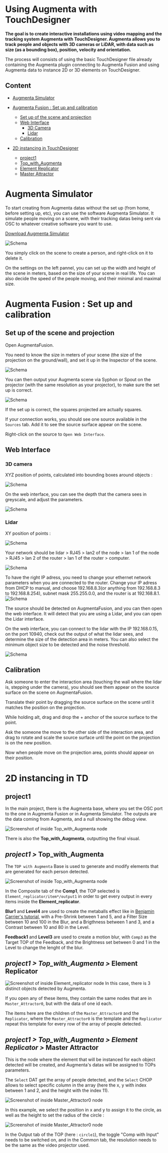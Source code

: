 # Using Augmenta with TouchDesigner

**The goal is to create interactive installations using video mapping and the tracking system Augmenta with TouchDesigner. Augmenta allows you to track people and objects with 3D cameras or LiDAR, with data such as size (as a bounding box), position, velocity and orientation.**

The process will consists of using the basic TouchDesigner file already containing the Augmenta plugin connecting to Augmenta Fusion and using Augmenta data to instance 2D or 3D elements on TouchDesigner.

## Content
* [Augmenta Simulator](#Augmenta-Simulator)<br>

* [Augmenta Fusion : Set up and calibration](#Augmenta-Fusion--Set-up-and-calibration)<br> 
    * [Set up of the scene and projection](#Set-up-of-the-scene-and-projection)<br>
    * [Web Interface](#Web-Interface)<br>
        * [3D Camera](#3D-camera)<br>
        * [Lidar](#lidar)<br>
    * [Calibration](#Calibration)<br>

* [2D instancing in TouchDesigner](#2D-instancing-in-TD)    
    * [project1](#project1)<br>
    * [Top_with_Augmenta](#project1--top_with_augmenta)<br>
    * [Element Replicator](#project1--top_with_augmenta--element-replicator)<br>
    * [Master Attractor](#project1--top_with_augmenta--element-replicator--master-attractor)<br>



# Augmenta Simulator

To start creating from Augmenta datas without the set up (from home, before setting up, etc), you can use the software Augmenta Simulator. It simulate people moving on a scene, with their tracking datas being sent via OSC to whatever creative software you want to use.

[Download Augmenta Simulator](https://augmenta.tech/downloads/)

![Schema](./images/screen10.png)

You simply click on the scene to create a person, and right-click on it to delete it.

On the settings on the left pannel, you can set up the width and height of the scene in meters, based on the size of your scene in real life.
You can also decide the speed of the people moving, and their minimal and maximal size.

# Augmenta Fusion : Set up and calibration

## Set up of the scene and projection

Open AugmentaFusion.

You need to know the size in meters of your scene (the size of the projection on the ground/wall), and set it up in the Inspector of the scene.

![Schema](./images/screen6.png)

You can then output your Augmenta scene via Syphon or Spout on the projector (with the same resolution as your projector), to make sure the set up is correct.

![Schema](./images/screen7.png)

If the set up is correct, the squares projected are actually squares.

If your connection works, you should see one source available in the `Sources` tab. Add it to see the source surface appear on the scene.

Right-click on the source to `Open Web Interface`.

## Web Interface

### 3D camera
XYZ position of points, calculated into bounding boxes around objects :

![Schema](./images/schema2.png)

On the web interface, you can see the depth that the camera sees in greyscale, and adjust the parameters.

![Schema](./images/synoptique2.png)

### Lidar
XY position of points :

![Schema](./images/schema.png)

Your network should be lidar > RJ45 > lan2 of the node > lan 1 of the node > RJ45 > lan 2  of the router > lan 1  of the router > computer.

<!-- (jsuis pas sure de l'ordre sur le routeur). -->

![Schema](./images/synoptique1.png)

To have the right IP adress, you need to change your ethernet network parameters when you are connected to the router.
Change your IP adress from DHCP to manual, and choose 192.168.8.3(or anything from 192.168.8.3 to 192.168.8.254), subnet mask 255.255.0.0, and the router is at 192.168.8.1.
![Schema](./images/screen9.png)

The source should be detected on AugmentaFusion, and you can then open the web interface. It will detect that you are using a Lidar, and you can open the Lidar interface.

On the web interface, you can connect to the lidar with the IP 192.168.0.15, on the port 10940, check out the output of what the lidar sees, and determine the size of the detection area in meters.
You can also select the minimum object size to be detected and the noise threshold.

![Schema](./images/screen8.png)

## Calibration

Ask someone to enter the interaction area (touching the wall where the lidar is, stepping under the camera), you should see them appear on the source surface on the scene on AugmentaFusion.

Translate their point by dragging the source surface on the scene until it matches the position on the projection.

While holding alt, drag and drop the + anchor of the source surface to the point.

Ask the someone the move to the other side of the interaction area, and drag to rotate and scale the source surface until the point on the projection is on the new position.

Now when people move on the projection area, points should appear on their position.

<!-- ajouter un gif -->

# 2D instancing in TD

## project1

In the main project, there is the Augmenta base, where you set the OSC port to the one in Augmenta Fusion or in Augmenta Simulator. The outputs are the data coming from Augmenta, and a null showing the debug view.

![Screenshot of inside Top_with_Augmenta node](./images/screen5.png)

There is also the **Top_with_Augmenta**, outputting the final visual.

## *project1 >* Top_with_Augmenta

The `TOP with Augmenta` Base is used to generate and modify elements that are generated for each person detected.

![Screenshot of inside Top_with_Augmenta node](./images/screen3.png)

In the Composite tab of the **Comp1**, the TOP selected is `Element_replicator/item*/output1` in order to get every output in every items inside the **Element_replicator**.

**Blur1** and **Level4** are used to create the metaballs effect like in [Benjamin Carrier's tutorial](https://www.youtube.com/watch?v=_8DY7myCNgk), with a Pre-Shrink between 1 and 5, and a Filter Size between 10 and 100 in the Blur, and a Brigthness between 1 and 3, and a Contrast between 10 and 80 in the Level.

**Feedback1** and **Level3** are used to create a motion blur, with `Comp3` as the Target TOP of the Feedback, and the Brightness set between 0 and 1 in the Level to change the lenght of the blur.

## *project1 > Top_with_Augmenta >* Element Replicator

![Screenshot of inside Element_replicator node](./images/screen2.png)
In this case, there is 3 distinct objects detected by Augmenta.

If you open any of these items, they contain the same nodes that are in `Master_Attractor0`, but with the data of one id each.

The items here are the children of the `Master_Attractor0` and the `Replicator`, where the `Master_Attractor0` is the template and the `Replicator` repeat this template for every row of the array of people detected.

## *project1 > Top_with_Augmenta > Element Replicator >* Master Attractor

This is the node where the element that will be instanced for each object detected will be created, and Augmenta's datas will be assigned to TOPs parameters.

The `Select` DAT get the array of people detected, and the `Select` CHOP allows to select specific column in the array (here the x, y with index between 1 and 2, and the height with the index 11).

![Screenshot of inside Master_Attractor0 node](./images/screen1.png)

In this example, we select the position in x and y to assign it to the circle, as well as the height to set the radius of the circle :

![Screenshot of inside Master_Attractor0 node](./images/screen4.png)

In the Output tab of the TOP (here : `circle1`), the toggle "Comp with Input" needs to be switched on, and in the Common tab, the resolution needs to be the same as the video projector used.